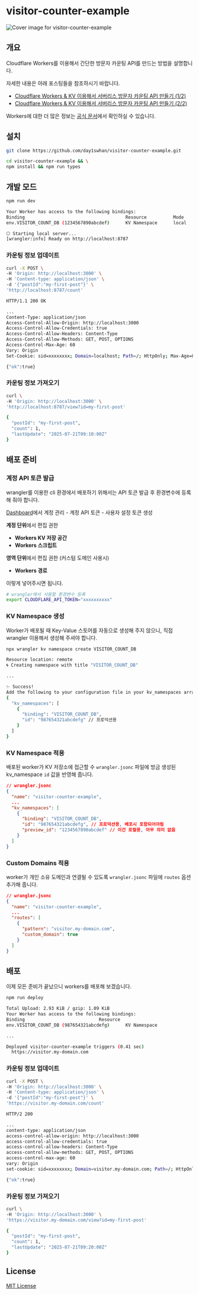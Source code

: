 # visitor-counter-example

![Cover image for visitor-counter-example](./public/cover.webp)

## 개요

Cloudflare Workers를 이용해서 간단한 방문자 카운팅 API를 만드는 방법을 설명합니다.

자세한 내용은 아래 포스팅들을 참조하시기 바랍니다.

- [Cloudflare Workers & KV 이용해서 서버리스 방문자 카운팅 API 만들기 (1/2)](https://blog.day1swhan.com/posts/cloudflare-workers-01)
- [Cloudflare Workers & KV 이용해서 서버리스 방문자 카운팅 API 만들기 (2/2)](https://blog.day1swhan.com/posts/cloudflare-workers-02)

Workers에 대한 더 많은 정보는 [공식 문서](https://developers.cloudflare.com/workers/)에서 확인하실 수 있습니다.

## 설치

```sh
git clone https://github.com/day1swhan/visitor-counter-example.git

cd visitor-counter-example && \
npm install && npm run types
```

## 개발 모드

```sh
npm run dev

Your Worker has access to the following bindings:
Binding                                      Resource          Mode
env.VISITOR_COUNT_DB (1234567890abcdef)      KV Namespace      local

⎔ Starting local server...
[wrangler:info] Ready on http://localhost:8787
```

### 카운팅 정보 업데이트

```sh
curl -X POST \
-H 'Origin: http://localhost:3000' \
-H 'Content-type: application/json' \
-d '{"postId":"my-first-post"}' \
'http://localhost:8787/count'
```

```sh
HTTP/1.1 200 OK

...
Content-Type: application/json
Access-Control-Allow-Origin: http://localhost:3000
Access-Control-Allow-Credentials: true
Access-Control-Allow-Headers: Content-Type
Access-Control-Allow-Methods: GET, POST, OPTIONS
Access-Control-Max-Age: 60
Vary: Origin
Set-Cookie: sid=xxxxxxxx; Domain=localhost; Path=/; HttpOnly; Max-Age=86400; SameSite=Strict;

{"ok":true}
```

### 카운팅 정보 가져오기

```sh
curl \
-H 'Origin: http://localhost:3000' \
'http://localhost:8787/view?id=my-first-post'

{
  "postId": "my-first-post",
  "count": 1,
  "lastUpdate": "2025-07-21T09:10:00Z"
}
```

## 배포 준비

### 계정 API 토큰 발급

wrangler를 이용한 cli 환경에서 배포하기 위해서는 API 토큰 발급 후 환경변수에 등록해 줘야 합니다.

[Dashboard](https://dash.cloudflare.com/)에서 계정 관리 - 계정 API 토큰 - 사용자 설정 토큰 생성

**계정 단위**에서 편집 권한

- **Workers KV 저장 공간**
- **Workers 스크립트**

**영역 단위**에서 편집 권한 (커스텀 도메인 사용시)

- **Workers 경로**

이렇게 넣어주시면 됩니다.

```sh
# wrangler에서 사용할 환경변수 등록
export CLOUDFLARE_API_TOKEN="xxxxxxxxxx"
```

### KV Namespace 생성

Worker가 배포될 때 Key-Value 스토어를 자동으로 생성해 주지 않으니, 직접 wrangler 이용해서 생성해 주셔야 합니다.

```sh
npx wrangler kv namespace create VISITOR_COUNT_DB
```

```sh
Resource location: remote
🌀 Creating namespace with title "VISITOR_COUNT_DB"

...

✨ Success!
Add the following to your configuration file in your kv_namespaces array:
{
  "kv_namespaces": [
    {
      "binding": "VISITOR_COUNT_DB",
      "id": "987654321abcdefg" // 프로덕션용
    }
  ]
}
```

### KV Namespace 적용

배포된 worker가 KV 저장소에 접근할 수 `wrangler.jsonc` 파일에 방금 생성된 kv_namespace `id` 값을 반영해 줍니다.

```json
// wrangler.jsonc
{
  "name": "visitor-counter-example",
  ...
  "kv_namespaces": [
    {
      "binding": "VISITOR_COUNT_DB",
      "id": "987654321abcdefg", // 프로덕션용, 배포시 포함되어야됨
      "preview_id": "1234567890abcdef" // 이건 로컬용, 아무 의미 없음
    }
  ]
}
```

### Custom Domains 적용

worker가 개인 소유 도메인과 연결될 수 있도록 `wrangler.jsonc` 파일에 `routes` 옵션 추가해 줍니다.

```json
// wrangler.jsonc
{
  "name": "visitor-counter-example",
  ...
  "routes": [
    {
      "pattern": "visitor.my-domain.com",
      "custom_domain": true
    }
  ]
}
```

## 배포

이제 모든 준비가 끝났으니 workers를 배포해 보겠습니다.

```sh
npm run deploy
```

```sh
Total Upload: 2.93 KiB / gzip: 1.09 KiB
Your Worker has access to the following bindings:
Binding                            Resource
env.VISITOR_COUNT_DB (987654321abcdefg)      KV Namespace

...

Deployed visitor-counter-example triggers (0.41 sec)
  https://visitor.my-domain.com
```

### 카운팅 정보 업데이트

```sh
curl -X POST \
-H 'Origin: http://localhost:3000' \
-H 'Content-type: application/json' \
-d '{"postId":"my-first-post"}' \
'https://visitor.my-domain.com/count'
```

```sh
HTTP/2 200

...
content-type: application/json
access-control-allow-origin: http://localhost:3000
access-control-allow-credentials: true
access-control-allow-headers: Content-Type
access-control-allow-methods: GET, POST, OPTIONS
access-control-max-age: 60
vary: Origin
set-cookie: sid=xxxxxxxx; Domain=visitor.my-domain.com; Path=/; HttpOnly; Max-Age=86400; SameSite=Strict;

{"ok":true}
```

### 카운팅 정보 가져오기

```sh
curl \
-H 'Origin: http://localhost:3000' \
'https://visitor.my-domain.com/view?id=my-first-post'

{
  "postId": "my-first-post",
  "count": 1,
  "lastUpdate": "2025-07-21T09:20:00Z"
}
```

## License

[MIT License](https://opensource.org/licenses/MIT)
